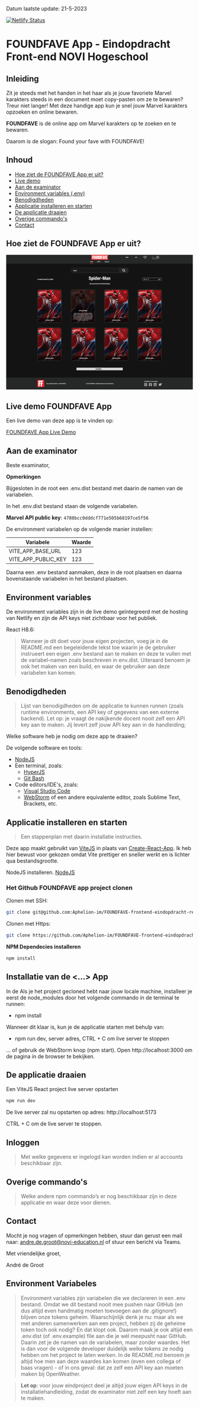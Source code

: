 Datum laatste update: 21-5-2023

[![Netlify Status](https://api.netlify.com/api/v1/badges/b7b86c31-d394-4677-8e75-f6a7eac61048/deploy-status)](https://app.netlify.com/sites/foundfave/deploys)

# FOUNDFAVE App - Eindopdracht Front-end NOVI Hogeschool

## Inleiding
Zit je steeds met het handen in het haar als je jouw favoriete Marvel karakters steeds in een document moet copy-pasten om ze te bewaren? Treur niet langer! Met deze handige app kun je snel jouw Marvel karakters opzoeken en online bewaren.

**FOUNDFAVE** is dé online app om Marvel karakters op te zoeken en te bewaren.

Daarom is de slogan: Found your fave with FOUNDFAVE!

## Inhoud
* [Hoe ziet de FOUNDFAVE App er uit?](#hoe-ziet-de-foundfave-app-er-uit)
* [Live demo](#live-demo-foundfave-app) 
* [Aan de examinator](#aan-de-examinator)
* [Environment variables (.env)](#environment-variables)
* [Benodigdheden](#benodigdheden)
* [Applicatie installeren en starten](#applicatie-installeren-en-starten) 
* [De applicatie draaien](#de-applicatie-draaien)
* [Overige commando's](#overige-commandos)
* [Contact](#contact)

## Hoe ziet de FOUNDFAVE App er uit?
![FOUNDFAVE React App ](./src/screenshots/screenshot-app.jpg)

## Live demo FOUNDFAVE App
Een live demo van deze app is te vinden op: 

<a target="_blank" href="https://foundfave.online">FOUNDFAVE App Live Demo</a>

## Aan de examinator
Beste examinator,

__Opmerkingen__

Bijgesloten in de root een .env.dist bestand met daarin de namen van de variabelen.

In het .env.dist bestand staan de volgende variabelen. 

__Marvel API public key__: 
`4780bcc0dddcf771e505b68197ce5f56`

De environment variabelen op de volgende manier instellen: 

| Variabele | Waarde |
|-----------|--------|
|VITE_APP_BASE_URL| 123 |
|VITE_APP_PUBLIC_KEY| 123 |



Daarna een .env bestand aanmaken, deze in de root plaatsen en daarna bovenstaande variabelen in het bestand plaatsen.

## Environment variables
De environment variables zijn in de live demo geïntegreerd met de hosting van Netlify en zijn de API keys niet zichtbaar voor het publiek.




React H8.6:
> Wanneer je dit doet voor jouw eigen projecten, voeg je in de README.md een begeleidende tekst toe waarin je de gebruiker instrueert een eigen .env bestand aan te maken en deze te vullen met de variabel-namen zoals beschreven in env.dist. Uiteraard benoem je ook het maken van een build, en waar de gebruiker aan deze variabelen kan komen.











## Benodigdheden
> Lijst van benodigdheden om de applicatie te kunnen runnen (zoals runtime environments, een API key of gegevens van een externe backend). Let op: je vraagt de nakijkende docent nooit zelf een API key aan te maken. Jij levert zelf jouw API key aan in de handleiding;

Welke software heb je nodig om deze app te draaien?

De volgende software en tools:
* [NodeJS](https://nodejs.org/en)
* Een terminal, zoals:
  * [HyperJS](https://hyper.is)
  * [Git Bash](https://git-scm.com/downloads)
* Code editors/IDE's, zoals:
  * [Visual Studio Code](https://code.visualstudio.com)
  * [WebStorm](https://www.jetbrains.com/webstorm/) of een andere equivalente editor, zoals Sublime Text, Brackets, etc.


## Applicatie installeren en starten
> Een stappenplan met daarin installatie instructies.

Deze app maakt gebruikt van [ViteJS](https://vitejs.dev) in plaats van [Create-React-App](https://create-react-app.dev). Ik heb hier bewust voor gekozen omdat Vite prettiger en sneller werkt en is lichter qua bestandsgrootte. 

NodeJS installeren. [NodeJS](https://nodejs.org/en)

### Het Github FOUNDFAVE app project clonen

Clonen met SSH:
```bash
git clone git@github.com:Aphelion-im/FOUNDFAVE-frontend-eindopdracht-react.git
```

Clonen met Https:
```bash
git clone https://github.com/Aphelion-im/FOUNDFAVE-frontend-eindopdracht-react.git
```
__NPM Dependecies installeren__
```bash
npm install
```











## Installatie van de <...> App

In de Als je het project gecloned hebt naar jouw locale machine, installeer je eerst de node_modules door het volgende commando in de terminal te runnen:

* npm  install

Wanneer dit klaar is, kun je de applicatie starten met behulp van:
* npm run dev, server adres, CTRL + C om live server te stoppen

... of gebruik de WebStorm knop (npm start). Open http://localhost:3000 om de pagina in de browser te bekijken.



## De applicatie draaien

Een ViteJS React project live server opstarten
```bash
npm run dev
```
De live server zal nu opstarten op adres:
http://localhost:5173 

CTRL + C om de live server te stoppen.


## Inloggen
> Met welke gegevens er ingelogd kan worden indien er al accounts beschikbaar zijn.



## Overige commando's
> Welke andere npm commando’s er nog beschikbaar zijn in deze applicatie en waar deze voor dienen.








## Contact
Mocht je nog vragen of opmerkingen hebben, stuur dan gerust een mail naar: andre.de.groot@novi-education.nl of stuur een bericht via Teams.

Met vriendelijke groet,

André de Groot








## Environment Variabeles
> Environment variables zijn variabelen die we declareren in een .env bestand. Omdat we dit bestand nooit mee pushen naar GitHub (en dus altijd even handmatig moeten toevoegen aan de .gitignore!) blijven onze tokens geheim. Waarschijnlijk denk je nu: maar als we met anderen samenwerken aan een project, hebben zij de geheime token toch ook nodig? En dat klopt ook. Daarom maak je ook altijd een .env.dist (of .env.example) file aan die je wél meepusht naar GitHub. Daarin zet je de namen van de variabelen, maar zonder waardes. Het is dan voor de volgende developer duidelijk welke tokens ze nodig hebben om het project te laten werken. In de README.md benoem je altijd hoe men aan deze waardes kan komen (even een collega of baas vragen) - of in ons geval: dat ze zelf een API key aan moeten maken bij OpenWeather.

> __Let op__: voor jouw eindproject deel je altijd jouw eigen API keys in de installatiehandleiding, zodat de examinator niet zelf een key hoeft aan te maken.

